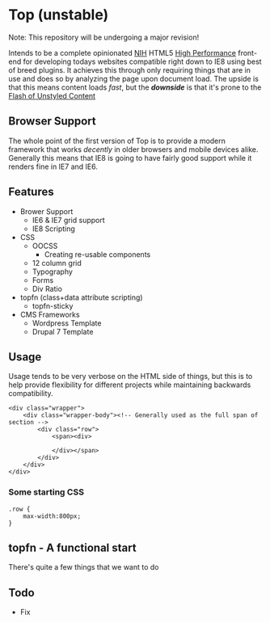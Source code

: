 Top (unstable)
=======

Note: This repository will be undergoing a major revision!

Intends to be a complete opinionated [NIH](http://en.wikipedia.org/wiki/Not_invented_here) HTML5 [High Performance](http://developers.google.com/speed/pagespeed/insights/?url=top.kamris.com) front-end for developing todays websites compatible right down to IE8 using best of breed plugins. It achieves this through only requiring things that are in use and does so by analyzing the page upon document load. The upside is that this means content loads *fast*, but the ***downside*** is that it's prone to the [Flash of Unstyled Content](http://en.wikipedia.org/wiki/Flash_of_unstyled_content)

## Browser Support

The whole point of the first version of Top is to provide a modern framework that works *decently* in older browsers and mobile devices alike. Generally this means that IE8 is going to have fairly good support while it renders fine in IE7 and IE6.

## Features

- Brower Support
    - IE6 & IE7 grid support
    - IE8 Scripting
- CSS
    - OOCSS 
        - Creating re-usable components
    - 12 column grid
    - Typography
    - Forms
    - Div Ratio
- topfn (class+data attribute scripting)
    - topfn-sticky
- CMS Frameworks
    - Wordpress Template
    - Drupal 7 Template

## Usage

Usage tends to be very verbose on the HTML side of things, but this is to help provide flexibility for different projects while maintaining backwards compatibility.

    <div class="wrapper">
        <div class="wrapper-body"><!-- Generally used as the full span of section -->
            <div class="row">
                <span><div>
                    
                </div></span>
            </div>
        </div>
    </div>
    
### Some starting CSS

    .row {
        max-width:800px;
    }

## topfn - A functional start

There's quite a few things that we want to do

## Todo

- Fix
